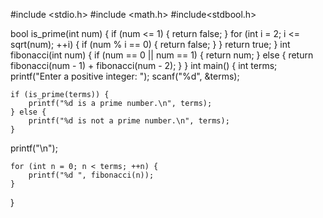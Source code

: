 #include <stdio.h>
#include <math.h>
#include<stdbool.h>

bool is_prime(int num)
 {
    if (num <= 1) {
        return false;
    }
    for (int i = 2; i <= sqrt(num); ++i) {
        if (num % i == 0) {
            return false;
        }
    }
    return true;
}
int fibonacci(int num)
 {
    if (num == 0 || num == 1) {
        return num;
    } else {
        return fibonacci(num - 1) + fibonacci(num - 2);
    }
}
int main()
 {
    int terms;
    printf("Enter a positive integer: ");
    scanf("%d", &terms);

    if (is_prime(terms)) {
        printf("%d is a prime number.\n", terms);
    } else {
        printf("%d is not a prime number.\n", terms);
    }
printf("\n");
  

    for (int n = 0; n < terms; ++n) {
        printf("%d ", fibonacci(n));
    }
}
